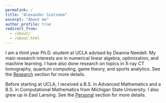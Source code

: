 ```yaml
---
permalink: /
title: "Alexander Sietsema"
excerpt: "About me"
author_profile: true
redirect_from: 
  - /about/
  - /about.html
---
```


I am a third year Ph.D. student at UCLA advised by Deanna Needell. My main research interests are in numerical linear algebra, optimization, and machine learning. I have also done research on topics in X-ray CT tomography, quantum computing, game theory, and sports analytics. See the [Research](https://alexandersietsema.github.io/research/) section for more details.

Before starting at UCLA, I received a B.S. in Advanced Mathematics and a B.S. in Computational Mathematics from Michigan State University. I also grew up in East Lansing. See the [Personal](https://alexandersietsema.github.io/personal/) section for more details.